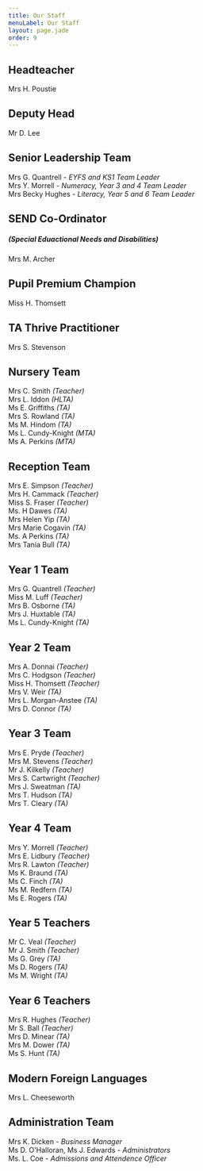 ```yaml
---
title: Our Staff
menuLabel: Our Staff
layout: page.jade
order: 9
---
```

## Headteacher

Mrs H. Poustie

## Deputy Head

Mr D. Lee

## Senior Leadership Team

Mrs G. Quantrell - *EYFS and KS1 Team Leader*  
Mrs Y. Morrell - *Numeracy, Year 3 and 4 Team Leader*  
Mrs Becky Hughes - *Literacy, Year 5 and 6 Team Leader*  

## SEND Co-Ordinator
##### (Special Eduactional Needs and Disabilities)

Mrs M. Archer

## Pupil Premium Champion

Miss H. Thomsett

## TA Thrive Practitioner

Mrs S. Stevenson

## Nursery Team

Mrs C. Smith *(Teacher)*  
Mrs L. Iddon *(HLTA)*  
Ms E. Griffiths *(TA)*  
Mrs S. Rowland *(TA)*  
Ms M. Hindom *(TA)*  
Ms L. Cundy-Knight *(MTA)*  
Ms A. Perkins *(MTA)*  

## Reception Team

Mrs E. Simpson *(Teacher)*  
Mrs H. Cammack *(Teacher)*  
Miss S. Fraser *(Teacher)*  
Ms. H Dawes *(TA)*  
Mrs Helen Yip *(TA)*  
Mrs Marie Cogavin *(TA)*  
Ms. A Perkins *(TA)*  
Mrs Tania Bull *(TA)*  

## Year 1 Team

Mrs G. Quantrell *(Teacher)*  
Miss M. Luff *(Teacher)*  
Mrs B. Osborne *(TA)*  
Mrs J. Huxtable *(TA)*  
Ms L. Cundy-Knight *(TA)*  

## Year 2 Team

Mrs A. Donnai *(Teacher)*  
Mrs C. Hodgson *(Teacher)*  
Miss H. Thomsett *(Teacher)*  
Mrs V. Weir *(TA)*  
Mrs L. Morgan-Anstee *(TA)*  
Mrs D. Connor *(TA)*  

## Year 3 Team

Mrs E. Pryde *(Teacher)*  
Mrs M. Stevens *(Teacher)*  
Mr J. Kilkelly *(Teacher)*  
Mrs S. Cartwright *(Teacher)*  
Mrs J. Sweatman *(TA)*  
Mrs T. Hudson *(TA)*  
Mrs T. Cleary *(TA)*  

## Year 4 Team

Mrs Y. Morrell *(Teacher)*  
Mrs E. Lidbury *(Teacher)*  
Mrs R. Lawton *(Teacher)*  
Ms K. Braund *(TA)*  
Ms C. Finch *(TA)*  
Ms M. Redfern *(TA)*  
Ms E. Rogers *(TA)*  

## Year 5 Teachers

Mr C. Veal *(Teacher)*  
Mr J. Smith *(Teacher)*  
Ms G. Grey *(TA)*  
Ms D. Rogers *(TA)*  
Ms M. Wright *(TA)*  

## Year 6 Teachers

Mrs R. Hughes *(Teacher)*  
Mr S. Ball *(Teacher)*  
Mrs D. Minear *(TA)*  
Mrs M. Dower *(TA)*  
Ms S. Hunt *(TA)*  

## Modern Foreign Languages

Mrs L. Cheeseworth

## Administration Team

Mrs K. Dicken - *Business Manager*  
Ms D. O'Halloran, Ms J. Edwards - *Administrators*  
Ms. L. Coe - *Admissions and Attendence Officer*
